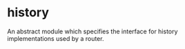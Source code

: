 history
=======

An abstract module which specifies the interface for history implementations used by a router.
